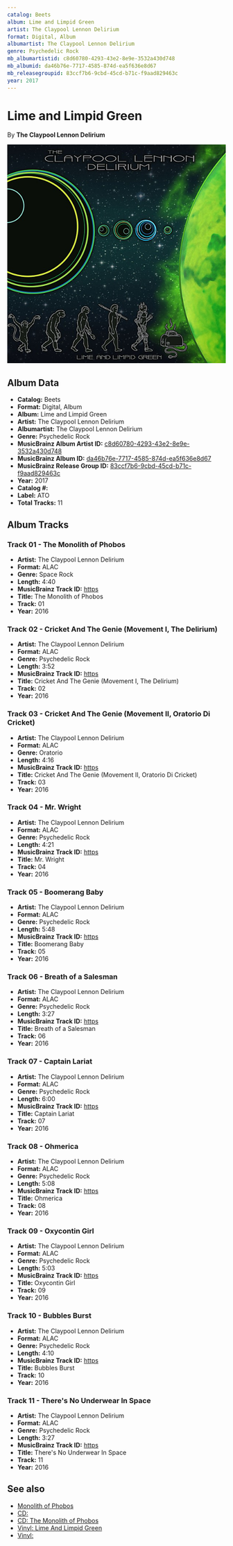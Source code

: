 ```yaml
---
catalog: Beets
album: Lime and Limpid Green
artist: The Claypool Lennon Delirium
format: Digital, Album
albumartist: The Claypool Lennon Delirium
genre: Psychedelic Rock
mb_albumartistid: c8d60780-4293-43e2-8e9e-3532a430d748
mb_albumid: da46b76e-7717-4585-874d-ea5f636e8d67
mb_releasegroupid: 83ccf7b6-9cbd-45cd-b71c-f9aad829463c
year: 2017
---
```


# Lime and Limpid Green

By **The Claypool Lennon Delirium**

![](../../assets/beetscovers/The_Claypool_Lennon_Delirium-Lime_and_Limpid_Green.jpg)

## Album Data

- **Catalog:** Beets
- **Format:** Digital, Album
- **Album:** Lime and Limpid Green
- **Artist:** The Claypool Lennon Delirium
- **Albumartist:** The Claypool Lennon Delirium
- **Genre:** Psychedelic Rock
- **MusicBrainz Album Artist ID:** [c8d60780-4293-43e2-8e9e-3532a430d748](https://musicbrainz.org/artist/c8d60780-4293-43e2-8e9e-3532a430d748)
- **MusicBrainz Album ID:** [da46b76e-7717-4585-874d-ea5f636e8d67](https://musicbrainz.org/release/da46b76e-7717-4585-874d-ea5f636e8d67)
- **MusicBrainz Release Group ID:** [83ccf7b6-9cbd-45cd-b71c-f9aad829463c](https://musicbrainz.org/release-group/83ccf7b6-9cbd-45cd-b71c-f9aad829463c)
- **Year:** 2017
- **Catalog #:** 
- **Label:** ATO
- **Total Tracks:** 11

## Album Tracks

### Track 01 - The Monolith of Phobos

- **Artist:** The Claypool Lennon Delirium
- **Format:** ALAC
- **Genre:** Space Rock
- **Length:** 4:40
- **MusicBrainz Track ID:** [https](https://musicbrainz.org/recording/https)
- **Title:** The Monolith of Phobos
- **Track:** 01
- **Year:** 2016

### Track 02 - Cricket And The Genie (Movement I, The Delirium)

- **Artist:** The Claypool Lennon Delirium
- **Format:** ALAC
- **Genre:** Psychedelic Rock
- **Length:** 3:52
- **MusicBrainz Track ID:** [https](https://musicbrainz.org/recording/https)
- **Title:** Cricket And The Genie (Movement I, The Delirium)
- **Track:** 02
- **Year:** 2016

### Track 03 - Cricket And The Genie (Movement II, Oratorio Di Cricket)

- **Artist:** The Claypool Lennon Delirium
- **Format:** ALAC
- **Genre:** Oratorio
- **Length:** 4:16
- **MusicBrainz Track ID:** [https](https://musicbrainz.org/recording/https)
- **Title:** Cricket And The Genie (Movement II, Oratorio Di Cricket)
- **Track:** 03
- **Year:** 2016

### Track 04 - Mr. Wright

- **Artist:** The Claypool Lennon Delirium
- **Format:** ALAC
- **Genre:** Psychedelic Rock
- **Length:** 4:21
- **MusicBrainz Track ID:** [https](https://musicbrainz.org/recording/https)
- **Title:** Mr. Wright
- **Track:** 04
- **Year:** 2016

### Track 05 - Boomerang Baby

- **Artist:** The Claypool Lennon Delirium
- **Format:** ALAC
- **Genre:** Psychedelic Rock
- **Length:** 5:48
- **MusicBrainz Track ID:** [https](https://musicbrainz.org/recording/https)
- **Title:** Boomerang Baby
- **Track:** 05
- **Year:** 2016

### Track 06 - Breath of a Salesman

- **Artist:** The Claypool Lennon Delirium
- **Format:** ALAC
- **Genre:** Psychedelic Rock
- **Length:** 3:27
- **MusicBrainz Track ID:** [https](https://musicbrainz.org/recording/https)
- **Title:** Breath of a Salesman
- **Track:** 06
- **Year:** 2016

### Track 07 - Captain Lariat

- **Artist:** The Claypool Lennon Delirium
- **Format:** ALAC
- **Genre:** Psychedelic Rock
- **Length:** 6:00
- **MusicBrainz Track ID:** [https](https://musicbrainz.org/recording/https)
- **Title:** Captain Lariat
- **Track:** 07
- **Year:** 2016

### Track 08 - Ohmerica

- **Artist:** The Claypool Lennon Delirium
- **Format:** ALAC
- **Genre:** Psychedelic Rock
- **Length:** 5:08
- **MusicBrainz Track ID:** [https](https://musicbrainz.org/recording/https)
- **Title:** Ohmerica
- **Track:** 08
- **Year:** 2016

### Track 09 - Oxycontin Girl

- **Artist:** The Claypool Lennon Delirium
- **Format:** ALAC
- **Genre:** Psychedelic Rock
- **Length:** 5:03
- **MusicBrainz Track ID:** [https](https://musicbrainz.org/recording/https)
- **Title:** Oxycontin Girl
- **Track:** 09
- **Year:** 2016

### Track 10 - Bubbles Burst

- **Artist:** The Claypool Lennon Delirium
- **Format:** ALAC
- **Genre:** Psychedelic Rock
- **Length:** 4:10
- **MusicBrainz Track ID:** [https](https://musicbrainz.org/recording/https)
- **Title:** Bubbles Burst
- **Track:** 10
- **Year:** 2016

### Track 11 - There's No Underwear In Space

- **Artist:** The Claypool Lennon Delirium
- **Format:** ALAC
- **Genre:** Psychedelic Rock
- **Length:** 3:27
- **MusicBrainz Track ID:** [https](https://musicbrainz.org/recording/https)
- **Title:** There's No Underwear In Space
- **Track:** 11
- **Year:** 2016


## See also

- [Monolith of Phobos](Monolith_of_Phobos.md)
- [CD: ](../../CD/The_Claypool_Lennon_Delirium/The_Claypool_Lennon_Delirium.md)
- [CD: The Monolith of Phobos](../../CD/The_Claypool_Lennon_Delirium/The_Monolith_of_Phobos.md)
- [Vinyl: Lime And Limpid Green](../../Vinyl/The_Claypool_Lennon_Delirium/Lime_And_Limpid_Green.md)
- [Vinyl: ](../../Vinyl/The_Claypool_Lennon_Delirium/The_Claypool_Lennon_Delirium.md)
